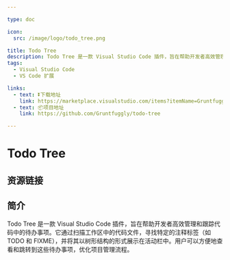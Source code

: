 ```yaml
---

type: doc

icon:
  src: /image/logo/todo_tree.png

title: Todo Tree
description: Todo Tree 是一款 Visual Studio Code 插件，旨在帮助开发者高效管理和跟踪代码中的待办事项。它通过扫描工作区中的代码文件，寻找特定的注释标签（如 TODO 和 FIXME），并将其以树形结构的形式展示在活动栏中。用户可以方便地查看和跳转到这些待办事项，优化项目管理流程。
tags:
  - Visual Studio Code
  - VS Code 扩展

links:
  - text: ⏬下载地址
    link: https://marketplace.visualstudio.com/items?itemName=Gruntfuggly.todo-tree
  - text: 📦项目地址
    link: https://github.com/Gruntfuggly/todo-tree

---
```


<ShowLogo />

# Todo Tree

<ShowTags />

<ShowBreadcrumb />

## 资源链接

<ShowLinks />

## 简介

Todo Tree 是一款 Visual Studio Code 插件，旨在帮助开发者高效管理和跟踪代码中的待办事项。它通过扫描工作区中的代码文件，寻找特定的注释标签（如 TODO 和 FIXME），并将其以树形结构的形式展示在活动栏中。用户可以方便地查看和跳转到这些待办事项，优化项目管理流程。
